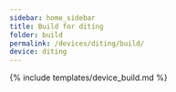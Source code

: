 ```yaml
---
sidebar: home_sidebar
title: Build for diting
folder: build
permalink: /devices/diting/build/
device: diting
---
```

{% include templates/device_build.md %}
